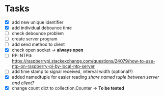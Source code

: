 # Tasks
- [x] add new unique identifier 
- [x] add individual debounce time
- [ ] check debounce problem
- [ ] create server program
- [ ] add send method to client
- [x] check open socket -> **always open**
- [ ] RPi NTPd: https://raspberrypi.stackexchange.com/questions/24079/how-to-use-ntp-on-raspberry-pi-by-local-ntp-server
- [ ] add time stamp to signal received, interval width (optional?)
- [x] added namedtuple for easier reading *share named tuple between server and client?* 
- [x] change count dict to collection.Counter -> **To be tested**
